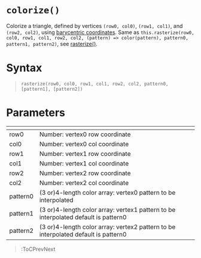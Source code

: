 # `colorize()`

Colorize a triangle, defined by vertices `(row0, col0)`, `(row1, col1)`, and `(row2, col2)`, using [barycentric coordinates](https://fgiesen.wordpress.com/2013/02/06/the-barycentric-conspirac/). Same as `this.rasterize(row0, col0, row1, col1, row2, col2, (pattern) => color(pattern), pattern0, pattern1, pattern2)`, see [rasterize()](/docs/vc/rasterize).

# Syntax

> `rasterize(row0, col0, row1, col1, row2, col2, pattern0, [pattern1], [pattern2])`

# Parameters

| <!-- --> | <!-- -->                                                                           |
|----------|------------------------------------------------------------------------------------|
| row0     | Number: vertex0 row coordinate                                                     |
| col0     | Number: vertex0 col coordinate                                                     |
| row1     | Number: vertex1 row coordinate                                                     |
| col1     | Number: vertex1 col coordinate                                                     |
| row2     | Number: vertex2 row coordinate                                                     |
| col2     | Number: vertex2 col coordinate                                                     |
| pattern0 | (3 or)4-length color array: vertex0 pattern to be interpolated                     |
| pattern1 | (3 or)4-length color array: vertex1 pattern to be interpolated default is pattern0 |
| pattern2 | (3 or)4-length color array: vertex2 pattern to be interpolated default is pattern0 |

> :ToCPrevNext